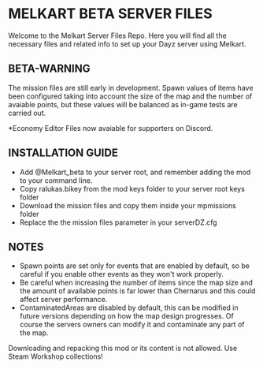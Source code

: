 # MELKART BETA SERVER FILES

Welcome to the Melkart Server Files Repo. Here you will find all the necessary files and related info to set up your Dayz server using Melkart.

## BETA-WARNING

The mission files are still early in development. Spawn values of items have been configured taking into account the size of the map and the number of avaiable points, but these values will be balanced as in-game tests are carried out.

*Economy Editor Files now avaiable for supporters on Discord.

##  INSTALLATION GUIDE

- Add @Melkart_beta to your server root, and remember adding the mod to your command line.
- Copy ralukas.bikey from the mod keys folder to your server root keys folder
- Download the mission files and copy them inside your mpmissions folder
- Replace the the mission files parameter in your serverDZ.cfg

## NOTES
- Spawn points are set only for events that are enabled by default, so be careful if you enable other events as they won't work properly.
- Be careful when increasing the number of items since the map size and the amount of available points is far lower than Chernarus and this could affect server performance.
- ContaminatedAreas are disabled by default, this can be modified in future versions depending on how the map design progresses. Of course the servers owners can modify it and contaminate any part of the map.


Downloading and repacking this mod or its content is not allowed. Use Steam Workshop collections!



